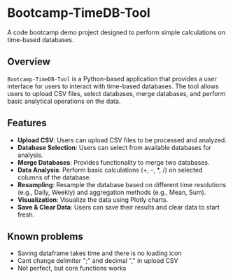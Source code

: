 # Bootcamp-TimeDB-Tool

A code bootcamp demo project designed to perform simple calculations on time-based databases.

## Overview

`Bootcamp-TimeDB-Tool` is a Python-based application that provides a user interface for users to interact with time-based databases. The tool allows users to upload CSV files, select databases, merge databases, and perform basic analytical operations on the data.

## Features

- **Upload CSV**: Users can upload CSV files to be processed and analyzed.
- **Database Selection**: Users can select from available databases for analysis.
- **Merge Databases**: Provides functionality to merge two databases.
- **Data Analysis**: Perform basic calculations (+, -, *, /) on selected columns of the database.
- **Resampling**: Resample the database based on different time resolutions (e.g., Daily, Weekly) and aggregation methods (e.g., Mean, Sum).
- **Visualization**: Visualize the data using Plotly charts.
- **Save & Clear Data**: Users can save their results and clear data to start fresh.

## Known problems

- Saving dataframe takes time and there is no loading icon
- Cant change delimiter ";" and decimal "," in upload CSV
- Not perfect, but core functions works





